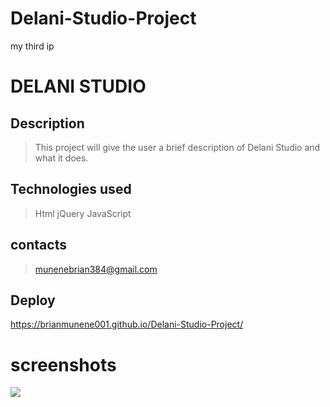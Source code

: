 # Delani-Studio-Project
my third ip
# DELANI STUDIO

## Description
> This project will give the user a brief description of Delani Studio and what it does.

## Technologies used
>Html
>jQuery
>JavaScript

## contacts
> munenebrian384@gmail.com

## Deploy
https://brianmunene001.github.io/Delani-Studio-Project/

# screenshots
<img src="Screenshot from 2019-11-03 17-59-22">

